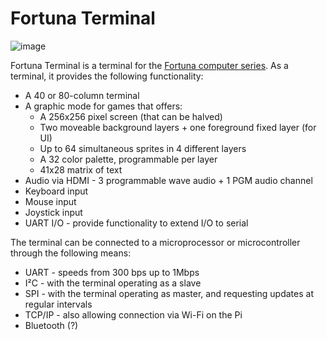 # Fortuna Terminal

![image](https://user-images.githubusercontent.com/84652/215353776-29afeb20-d336-4596-835f-49292c930799.png)

Fortuna Terminal is a terminal for the [Fortuna computer series](https://fortuna-computers.github.io/). As a terminal, it provides the following functionality:

 - A 40 or 80-column terminal
 - A graphic mode for games that offers:
   - A 256x256 pixel screen (that can be halved)
   - Two moveable background layers + one foreground fixed layer (for UI)
   - Up to 64 simultaneous sprites in 4 different layers
   - A 32 color palette, programmable per layer
   - 41x28 matrix of text
 - Audio via HDMI - 3 programmable wave audio + 1 PGM audio channel
 - Keyboard input
 - Mouse input
 - Joystick input
 - UART I/O - provide functionality to extend I/O to serial
 
 The terminal can be connected to a microprocessor or microcontroller through the following means:
 
 - UART - speeds from 300 bps up to 1Mbps
 - I²C - with the terminal operating as a slave
 - SPI - with the terminal operating as master, and requesting updates at regular intervals
 - TCP/IP - also allowing connection via Wi-Fi on the Pi
 - Bluetooth (?)
